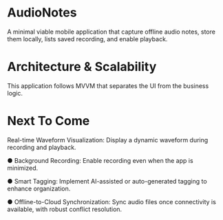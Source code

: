 # AudioNotes
A minimal viable mobile application that capture offline audio notes, store them locally, lists saved recording, and enable playback.

# Architecture & Scalability
This application follows MVVM that separates the UI from the business logic.

# Next To Come
Real-time Waveform Visualization: Display a dynamic waveform during recording and
playback.

● Background Recording: Enable recording even when the app is minimized.

● Smart Tagging: Implement AI-assisted or auto-generated tagging to enhance
organization.

● Offline-to-Cloud Synchronization: Sync audio files once connectivity is available, with
robust conflict resolution.
